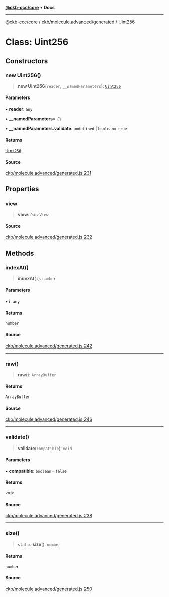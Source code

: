 [**@ckb-ccc/core**](README.md) • **Docs**

***

[@ckb-ccc/core](README.md) / [ckb/molecule.advanced/generated](ckb.molecule.advanced.generated.md) / Uint256

# Class: Uint256

## Constructors

### new Uint256()

> **new Uint256**(`reader`, `__namedParameters`): [`Uint256`](ckb.molecule.advanced.generated.Class.Uint256.md)

#### Parameters

• **reader**: `any`

• **\_\_namedParameters**= `{}`

• **\_\_namedParameters.validate**: `undefined` \| `boolean`= `true`

#### Returns

[`Uint256`](ckb.molecule.advanced.generated.Class.Uint256.md)

#### Source

[ckb/molecule.advanced/generated.js:231](https://github.com/SpectreMercury/ccc/blob/1b34760fdeb60ebebc0a7e641c12ef11dff1e7d0/packages/core/src/ckb/molecule.advanced/generated.js#L231)

## Properties

### view

> **view**: `DataView`

#### Source

[ckb/molecule.advanced/generated.js:232](https://github.com/SpectreMercury/ccc/blob/1b34760fdeb60ebebc0a7e641c12ef11dff1e7d0/packages/core/src/ckb/molecule.advanced/generated.js#L232)

## Methods

### indexAt()

> **indexAt**(`i`): `number`

#### Parameters

• **i**: `any`

#### Returns

`number`

#### Source

[ckb/molecule.advanced/generated.js:242](https://github.com/SpectreMercury/ccc/blob/1b34760fdeb60ebebc0a7e641c12ef11dff1e7d0/packages/core/src/ckb/molecule.advanced/generated.js#L242)

***

### raw()

> **raw**(): `ArrayBuffer`

#### Returns

`ArrayBuffer`

#### Source

[ckb/molecule.advanced/generated.js:246](https://github.com/SpectreMercury/ccc/blob/1b34760fdeb60ebebc0a7e641c12ef11dff1e7d0/packages/core/src/ckb/molecule.advanced/generated.js#L246)

***

### validate()

> **validate**(`compatible`): `void`

#### Parameters

• **compatible**: `boolean`= `false`

#### Returns

`void`

#### Source

[ckb/molecule.advanced/generated.js:238](https://github.com/SpectreMercury/ccc/blob/1b34760fdeb60ebebc0a7e641c12ef11dff1e7d0/packages/core/src/ckb/molecule.advanced/generated.js#L238)

***

### size()

> `static` **size**(): `number`

#### Returns

`number`

#### Source

[ckb/molecule.advanced/generated.js:250](https://github.com/SpectreMercury/ccc/blob/1b34760fdeb60ebebc0a7e641c12ef11dff1e7d0/packages/core/src/ckb/molecule.advanced/generated.js#L250)
